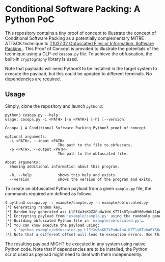 # Conditional Software Packing: A Python PoC

This repository contains a tiny proof of concept to illustrate the concept of Conditional Software Packing as a potentially complementary MITRE ATT&CK technique to [T1027.02 Obfuscated Files or Information: Software Packing ](https://attack.mitre.org/techniques/T1027/002/).
This Proof of Concept is provided to illustrate the potentials of the technique using a GLP-ed `cosopa.py` file. To achieve the obfuscation, the built-in `cryptography` library is used.

Note that payloads will need Python3 to be installed in the target system to execute the payload, but this could be updated to different terminals.
No dependencies are required.

## Usage

Simply, clone the repository and launch `python3`:

```
python3 cosopa.py --help
usage: cosopa.py -i <PATH> [-o <PATH>] [-h] [--version]

Cosopa | A Conditional Software Packing Python3 proof of concept.

optional arguments:
  -i <PATH>, --input <PATH>
                        The path to the file to obfuscate.
  -o <PATH>, --output <PATH>
                        The path to the obfuscated file.

About arguments:
  Showing additional information about this program.

  -h, --help            shows this help and exists.
  --version             shows the version of the program and exits.
```

To create an obfuscated Python payload from a given `sample.py` file, the commands required are defined as follows

```bash
$ python3 cosopa.py -i example/sample.py -o example/obfuscated.py 
[*] Generating random key…
[*] Random key generated as: LlEfXw3sKDZXPudw1nW_K7T1sRTpbaBY66wHnb11pWw=…
[*] Encrypting payload from 'example/sample.py' using the randomly generated key…
[*] Building obfuscated Python file in 'example/obfuscated.py'…
[*] You can know execute the payload using:
    $ 'python example/obfuscated.py LlEfXw3sKDZXPudw1nW_K7T1sRTpbaBY66wHnb11pWw='.
[*] Note that a different offset will lead to execution errors. Use this wishfully.
```

The resulting payload MIGHT be executed in any system using native Python code. Note that if dependencies are to be installed, the Python script used as payload might need to deal with them independently.

